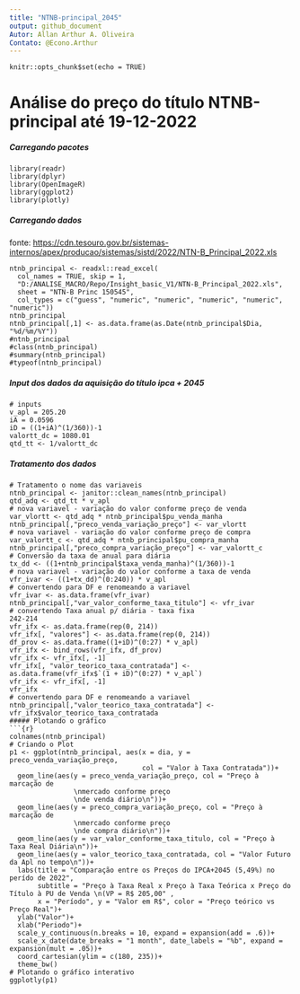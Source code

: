 ```yaml
---
title: "NTNB-principal_2045"
output: github_document
Autor: Allan Arthur A. Oliveira
Contato: @Econo.Arthur
---
```


```{r setup, include=FALSE}
knitr::opts_chunk$set(echo = TRUE)
```

# Análise do preço do título NTNB-principal até 19-12-2022

##### Carregando pacotes

```{r}
library(readr)
library(dplyr)
library(OpenImageR)
library(ggplot2)
library(plotly)
```
##### Carregando dados
fonte: <https://cdn.tesouro.gov.br/sistemas-internos/apex/producao/sistemas/sistd/2022/NTN-B_Principal_2022.xls>

```{r}
ntnb_principal <- readxl::read_excel(
  col_names = TRUE, skip = 1,
  "D:/ANALISE_MACRO/Repo/Insight_basic_V1/NTN-B_Principal_2022.xls", 
  sheet = "NTN-B Princ 150545",
  col_types = c("guess", "numeric", "numeric", "numeric", "numeric", "numeric"))
ntnb_principal
ntnb_principal[,1] <- as.data.frame(as.Date(ntnb_principal$Dia, "%d/%m/%Y"))
#ntnb_principal
#class(ntnb_principal)
#summary(ntnb_principal)
#typeof(ntnb_principal)
```

##### Input dos dados da aquisição do título ipca + 2045

```{r}
# inputs
v_apl = 205.20
iA = 0.0596
iD = ((1+iA)^(1/360))-1
valortt_dc = 1080.01
qtd_tt <- 1/valortt_dc
```

##### Tratamento dos dados

```{r}
# Tratamento o nome das variaveis
ntnb_principal <- janitor::clean_names(ntnb_principal)
qtd_adq <- qtd_tt * v_apl
# nova variavel - variação do valor conforme preço de venda
var_vlortt <- qtd_adq * ntnb_principal$pu_venda_manha
ntnb_principal[,"preco_venda_variação_preço"] <- var_vlortt 
# nova variavel - variação do valor conforme preço de compra
var_valortt_c <- qtd_adq * ntnb_principal$pu_compra_manha
ntnb_principal[,"preco_compra_variação_preço"] <- var_valortt_c 
# Conversão da taxa de anual para diária
tx_dd <- ((1+ntnb_principal$taxa_venda_manha)^(1/360))-1
# nova variavel - variação do valor conforme a taxa de venda 
vfr_ivar <- ((1+tx_dd)^(0:240)) * v_apl 
# convertendo para DF e renomeando a variavel
vfr_ivar <- as.data.frame(vfr_ivar)
ntnb_principal[,"var_valor_conforme_taxa_titulo"] <- vfr_ivar
# convertendo Taxa anual p/ diária - taxa fixa
242-214
vfr_ifx <- as.data.frame(rep(0, 214))
vfr_ifx[, "valores"] <- as.data.frame(rep(0, 214))
df_prov <- as.data.frame((1+iD)^(0:27) * v_apl)
vfr_ifx <- bind_rows(vfr_ifx, df_prov)
vfr_ifx <- vfr_ifx[, -1]
vfr_ifx[, "valor_teorico_taxa_contratada"] <- as.data.frame(vfr_ifx$`(1 + iD)^(0:27) * v_apl`)
vfr_ifx <- vfr_ifx[, -1]
vfr_ifx
# convertendo para DF e renomeando a variavel
ntnb_principal[,"valor_teorico_taxa_contratada"] <- vfr_ifx$valor_teorico_taxa_contratada
##### Plotando o gráfico
```{r}
colnames(ntnb_principal)
# Criando o Plot
p1 <- ggplot(ntnb_principal, aes(x = dia, y = preco_venda_variação_preço,
                                 col = "Valor à Taxa Contratada"))+
  geom_line(aes(y = preco_venda_variação_preço, col = "Preço à marcação de
                \nmercado conforme preço 
                \nde venda diário\n"))+
  geom_line(aes(y = preco_compra_variação_preço, col = "Preço à marcação de
                \nmercado conforme preço 
                \nde compra diário\n"))+
  geom_line(aes(y = var_valor_conforme_taxa_titulo, col = "Preço à Taxa Real Diária\n"))+
  geom_line(aes(y = valor_teorico_taxa_contratada, col = "Valor Futuro da Apl no tempo\n"))+
  labs(title = "Comparação entre os Preços do IPCA+2045 (5,49%) no perído de 2022",
       subtitle = "Preço à Taxa Real x Preço à Taxa Teórica x Preço do Título à PU de Venda \n(VP = R$ 205,00" ,
       x = "Período", y = "Valor em R$", color = "Preço teórico vs Preço Real")+
  ylab("Valor")+
  xlab("Periodo")+
  scale_y_continuous(n.breaks = 10, expand = expansion(add = .6))+
  scale_x_date(date_breaks = "1 month", date_labels = "%b", expand = expansion(mult = .05))+
  coord_cartesian(ylim = c(180, 235))+ 
  theme_bw()
# Plotando o gráfico interativo
ggplotly(p1)
```
